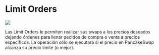 # Limit Orders

![](../../../.gitbook/assets/limit\_orders\_header.png)

Las Limit Orders le permiten realizar sus swaps a los precios deseados dejando órdenes para llenar pedidos de compra o venta a precios específicos. La operación sólo se ejecutará si el precio en PancakeSwap alcanza su precio límite (o mejor).
